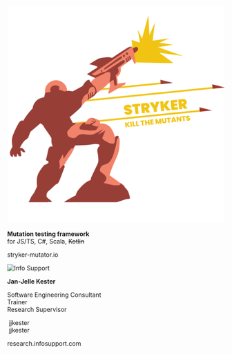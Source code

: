 <!-- .slide: class="is-fancy3" data-background-gradient="linear-gradient(90deg, rgba(232,75,57,1) 50%, rgba(0,56,101,0) 50%)" -->

<div class="kc-flex kc-columns kc-vertical-center kc-gap5">

<div>

![stryker-man](/img/stryker-man.svg) <!-- .element: width="100%" -->

**Mutation testing framework**\
for JS/TS, C#, Scala, ~~Kotlin~~

stryker-mutator.io

</div>
<div>

![Info Support](/cli-img/logo-white.png) <!-- .element: width="70%" -->

**Jan-Jelle Kester**

Software Engineering Consultant\
Trainer\
Research Supervisor
<!-- .element: class="kc-smaller" -->

<i class="bi bi-github" style="color: #white"></i> &nbsp;jjkester\
<i class="bi bi-linkedin" style="color: #1d9bf0"></i> &nbsp;jjkester

research.infosupport.com

</div>
</div>
